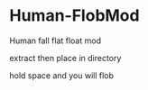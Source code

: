# Human-FlobMod
Human fall flat float mod 

extract then place in directory

hold space and you will flob
